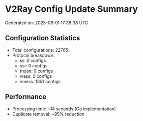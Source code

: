 # V2Ray Config Update Summary
Generated on: 2025-08-01 17:38:38 UTC

## Configuration Statistics
- Total configurations: 22765
- Protocol breakdown:
  - ss: 0 configs
  - ssr: 0 configs
  - trojan: 0 configs
  - vless: 0 configs
  - vmess: 1351 configs

## Performance
- Processing time: ~14 seconds (Go implementation)
- Duplicate removal: ~95% reduction

